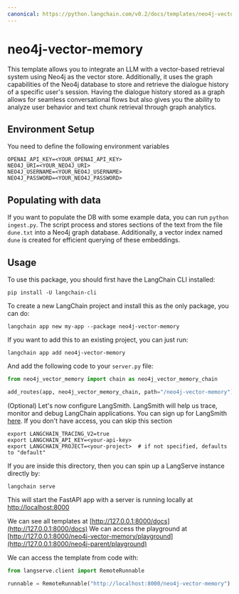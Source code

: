 ```yaml
---
canonical: https://python.langchain.com/v0.2/docs/templates/neo4j-vector-memory/
---
```


# neo4j-vector-memory

This template allows you to integrate an LLM with a vector-based retrieval system using Neo4j as the vector store.
Additionally, it uses the graph capabilities of the Neo4j database to store and retrieve the dialogue history of a specific user's session.
Having the dialogue history stored as a graph allows for seamless conversational flows but also gives you the ability to analyze user behavior and text chunk retrieval through graph analytics.

## Environment Setup

You need to define the following environment variables

```
OPENAI_API_KEY=<YOUR_OPENAI_API_KEY>
NEO4J_URI=<YOUR_NEO4J_URI>
NEO4J_USERNAME=<YOUR_NEO4J_USERNAME>
NEO4J_PASSWORD=<YOUR_NEO4J_PASSWORD>
```

## Populating with data

If you want to populate the DB with some example data, you can run `python ingest.py`.
The script process and stores sections of the text from the file `dune.txt` into a Neo4j graph database.
Additionally, a vector index named `dune` is created for efficient querying of these embeddings.

## Usage

To use this package, you should first have the LangChain CLI installed:

```shell
pip install -U langchain-cli
```

To create a new LangChain project and install this as the only package, you can do:

```shell
langchain app new my-app --package neo4j-vector-memory
```

If you want to add this to an existing project, you can just run:

```shell
langchain app add neo4j-vector-memory
```

And add the following code to your `server.py` file:
```python
from neo4j_vector_memory import chain as neo4j_vector_memory_chain

add_routes(app, neo4j_vector_memory_chain, path="/neo4j-vector-memory")
```

(Optional) Let's now configure LangSmith.
LangSmith will help us trace, monitor and debug LangChain applications.
You can sign up for LangSmith [here](https://smith.langchain.com/).
If you don't have access, you can skip this section

```shell
export LANGCHAIN_TRACING_V2=true
export LANGCHAIN_API_KEY=<your-api-key>
export LANGCHAIN_PROJECT=<your-project>  # if not specified, defaults to "default"
```

If you are inside this directory, then you can spin up a LangServe instance directly by:

```shell
langchain serve
```

This will start the FastAPI app with a server is running locally at
[http://localhost:8000](http://localhost:8000)

We can see all templates at [http://127.0.0.1:8000/docs](http://127.0.0.1:8000/docs)
We can access the playground at [http://127.0.0.1:8000/neo4j-vector-memory/playground](http://127.0.0.1:8000/neo4j-parent/playground)  

We can access the template from code with:

```python
from langserve.client import RemoteRunnable

runnable = RemoteRunnable("http://localhost:8000/neo4j-vector-memory")
```